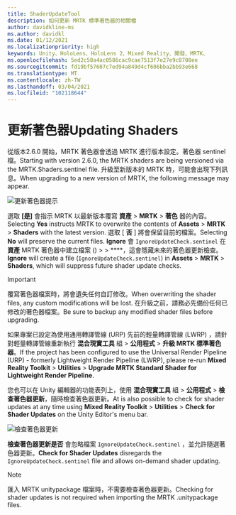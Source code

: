 ```yaml
---
title: ShaderUpdateTool
description: 如何更新 MRTK 標準著色器的相關檔
author: davidkline-ms
ms.author: davidkl
ms.date: 01/12/2021
ms.localizationpriority: high
keywords: Unity、HoloLens、HoloLens 2、Mixed Reality、開發、MRTK、
ms.openlocfilehash: 5ed2c58a4ac0586cac9cae7513f7e27e9c8708ee
ms.sourcegitcommit: fd19bf57607c7ed94a849d4cf606bba2bb93e668
ms.translationtype: MT
ms.contentlocale: zh-TW
ms.lasthandoff: 03/04/2021
ms.locfileid: "102118644"
---
```

# <a name="updating-shaders"></a><span data-ttu-id="92a9a-104">更新著色器</span><span class="sxs-lookup"><span data-stu-id="92a9a-104">Updating Shaders</span></span>

<span data-ttu-id="92a9a-105">從版本2.6.0 開始，MRTK 著色器會透過 MRTK 進行版本設定。著色器 sentinel 檔。</span><span class="sxs-lookup"><span data-stu-id="92a9a-105">Starting with version 2.6.0, the MRTK shaders are being versioned via the MRTK.Shaders.sentinel file.</span></span> <span data-ttu-id="92a9a-106">升級至新版本的 MRTK 時，可能會出現下列訊息。</span><span class="sxs-lookup"><span data-stu-id="92a9a-106">When upgrading to a new version of MRTK, the following message may appear.</span></span>

![更新著色器提示](../images/tools/UpdateShaderPrompt.png)

<span data-ttu-id="92a9a-108">選取 **[是]** 會指示 MRTK 以最新版本覆寫 **資產**  >  **MRTK**  >  **著色** 器的內容。</span><span class="sxs-lookup"><span data-stu-id="92a9a-108">Selecting **Yes** instructs MRTK to overwrite the contents of **Assets** > **MRTK** > **Shaders** with the latest version.</span></span> <span data-ttu-id="92a9a-109">選取 [ **否** ] 將會保留目前的檔案。</span><span class="sxs-lookup"><span data-stu-id="92a9a-109">Selecting **No** will preserve the current files.</span></span> <span data-ttu-id="92a9a-110">**Ignore** 會 `IgnoreUpdateCheck.sentinel` 在 **資產** MRTK 著色器中建立檔案 ()  >    >  \*\*\*\*，這會隱藏未來的著色器更新檢查。</span><span class="sxs-lookup"><span data-stu-id="92a9a-110">**Ignore** will create a file (`IgnoreUpdateCheck.sentinel`) in **Assets** > **MRTK** > **Shaders**, which will suppress future shader update checks.</span></span>

> [!IMPORTANT]
> <span data-ttu-id="92a9a-111">覆寫著色器檔案時，將會遺失任何自訂修改。</span><span class="sxs-lookup"><span data-stu-id="92a9a-111">When overwriting the shader files, any custom modifications will be lost.</span></span> <span data-ttu-id="92a9a-112">在升級之前，請務必先備份任何已修改的著色器檔案。</span><span class="sxs-lookup"><span data-stu-id="92a9a-112">Be sure to backup any modified shader files before upgrading.</span></span>
>
> <span data-ttu-id="92a9a-113">如果專案已設定為使用通用轉譯管線 (URP) 先前的輕量轉譯管線 (LWRP) ，請針對輕量轉譯管線重新執行 **混合現實工具** 組 > **公用程式** >
>  **升級 MRTK 標準著色器**。</span><span class="sxs-lookup"><span data-stu-id="92a9a-113">If the project has been configured to use the Universal Render Pipeline (URP) - formerly Lightweight Render Pipeline (LWRP), please re-run **Mixed Reality Toolkit** > **Utilities** >
**Upgrade MRTK Standard Shader for Lightweight Render Pipeline**.</span></span>

<span data-ttu-id="92a9a-114">您也可以在 Unity 編輯器的功能表列上，使用 **混合現實工具** 組  >  **公用程式**  >  **檢查著色器更新**，隨時檢查著色器更新。</span><span class="sxs-lookup"><span data-stu-id="92a9a-114">At is also possible to check for shader updates at any time using **Mixed Reality Toolkit** > **Utilities** > **Check for Shader Updates** on the Unity Editor's menu bar.</span></span>

![檢查著色器更新](../images/tools/ShaderUpdateMenu.png)

<span data-ttu-id="92a9a-116">**檢查著色器更新是否** 會忽略檔案 `IgnoreUpdateCheck.sentinel` ，並允許隨選著色器更新。</span><span class="sxs-lookup"><span data-stu-id="92a9a-116">**Check for Shader Updates** disregards the `IgnoreUpdateCheck.sentinel` file and allows on-demand shader updating.</span></span>

> [!NOTE]
> <span data-ttu-id="92a9a-117">匯入 MRTK unitypackage 檔案時，不需要檢查著色器更新。</span><span class="sxs-lookup"><span data-stu-id="92a9a-117">Checking for shader updates is not required when importing the MRTK .unitypackage files.</span></span>
